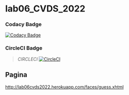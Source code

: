 # lab06_CVDS_2022

### Codacy Badge

[![Codacy Badge](https://api.codacy.com/project/badge/Grade/6a7818553e68456f94c95227ce405e1c)](https://www.codacy.com/manual/CarlosSorza/lab06_CVDS_2022?utm_source=github.com&amp;utm_medium=referral&amp;utm_content=CarlosSorza/lab06_CVDS_2022&amp;utm_campaign=Badge_Grade)
>


### CircleCI Badge

> _CIRCLECI_
[![CircleCI](https://circleci.com/gh/CarlosSorza/lab06_CVDS_2022.svg?style=svg)](https://circleci.com/gh/CarlosSorza/lab06_CVDS_2022)

## Pagina
http://lab06cvds2022.herokuapp.com/faces/guess.xhtml
